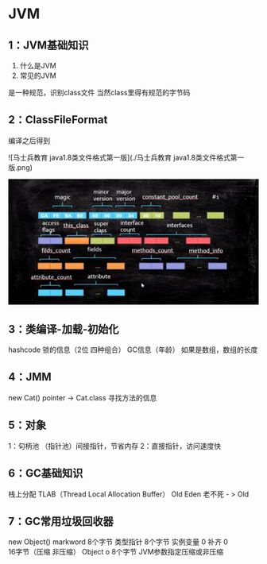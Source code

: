 # JVM

## 1：JVM基础知识

1. 什么是JVM
2. 常见的JVM

是一种规范，识别class文件 当然class里得有规范的字节码

## 2：ClassFileFormat

编译之后得到

![马士兵教育 java1.8类文件格式第一版](./马士兵教育 java1.8类文件格式第一版.png)



![image-20200424112431815](./img/class文件数据样例.png)

## 3：类编译-加载-初始化

hashcode
锁的信息（2位 四种组合）
GC信息（年龄）
如果是数组，数组的长度

## 4：JMM

new Cat()
pointer -> Cat.class
寻找方法的信息

## 5：对象

1：句柄池 （指针池）间接指针，节省内存
2：直接指针，访问速度快

## 6：GC基础知识

栈上分配
TLAB（Thread Local Allocation Buffer）
Old
Eden
老不死 - > Old

## 7：GC常用垃圾回收器

new Object()
markword          8个字节
类型指针           8个字节
实例变量           0
补齐                  0		
16字节（压缩 非压缩）
Object o
8个字节 
JVM参数指定压缩或非压缩

